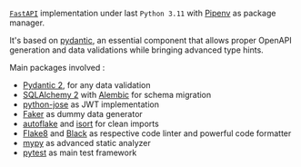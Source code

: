 [`FastAPI`](https://fastapi.tiangolo.com/) implementation under last `Python 3.11` with [Pipenv](https://pypi.org/project/pipenv/) as package manager.

It's based on [pydantic](https://pydantic-docs.helpmanual.io/), an essential component that allows proper OpenAPI generation and data validations while bringing advanced type hints.

Main packages involved :

* [Pydantic 2](https://pydantic-docs.helpmanual.io/), for any data validation
* [SQLAlchemy 2](https://www.sqlalchemy.org/) with [Alembic](https://alembic.sqlalchemy.org/en/latest/) for schema migration
* [python-jose](https://github.com/mpdavis/python-jose) as JWT implementation
* [Faker](https://faker.readthedocs.io/en/master/) as dummy data generator
* [autoflake](https://pypi.org/project/autoflake/) and [isort](https://pycqa.github.io/isort/) for clean imports
* [Flake8](https://flake8.pycqa.org/en/latest/) and [Black](https://black.readthedocs.io/en/stable/) as respective code linter and powerful code formatter
* [mypy](http://mypy-lang.org/) as advanced static analyzer
* [pytest](https://docs.pytest.org) as main test framework
